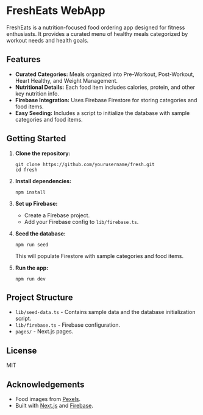 # FreshEats WebApp

FreshEats is a nutrition-focused food ordering app designed for fitness enthusiasts. It provides a curated menu of healthy meals categorized by workout needs and health goals.

## Features

- **Curated Categories:** Meals organized into Pre-Workout, Post-Workout, Heart Healthy, and Weight Management.
- **Nutritional Details:** Each food item includes calories, protein, and other key nutrition info.
- **Firebase Integration:** Uses Firebase Firestore for storing categories and food items.
- **Easy Seeding:** Includes a script to initialize the database with sample categories and food items.

## Getting Started

1. **Clone the repository:**
   ```
   git clone https://github.com/yourusername/fresh.git
   cd fresh
   ```

2. **Install dependencies:**
   ```
   npm install
   ```

3. **Set up Firebase:**
   - Create a Firebase project.
   - Add your Firebase config to `lib/firebase.ts`.

4. **Seed the database:**
   ```
   npm run seed
   ```
   This will populate Firestore with sample categories and food items.

5. **Run the app:**
   ```
   npm run dev
   ```

## Project Structure

- `lib/seed-data.ts` - Contains sample data and the database initialization script.
- `lib/firebase.ts` - Firebase configuration.
- `pages/` - Next.js pages.

## License

MIT

## Acknowledgements

- Food images from [Pexels](https://pexels.com).
- Built with [Next.js](https://nextjs.org/) and [Firebase](https://firebase.google.com/).